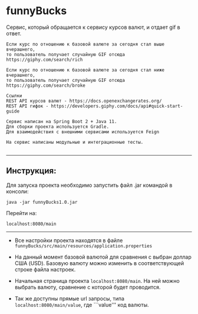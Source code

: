 
# funnyBucks
Сервис, который обращается к сервису курсов валют, и отдает gif в ответ.

``` 
Если курс по отношению к базовой валюте за сегодня стал выше вчерашнего,  
то пользователь получает случайную GIF отсюда https://giphy.com/search/rich  

Если курс по отношению к базовой валюте за сегодня стал ниже вчерашнего,
то пользователь получает случайную GIF отсюда https://giphy.com/search/broke  

Ссылки  
REST API курсов валют - https://docs.openexchangerates.org/  
REST API гифок - https://developers.giphy.com/docs/api#quick-start-guide  

Сервис написан на Spring Boot 2 + Java 11.
Для сборки проекта используется Gradle.  
Для взаимодействия с внешними сервисами используется Feign 

На сервис написаны модульные и интеграционные тесты.
```  
```
```
***
## Инструкция:

Для запуска проекта необходимо запустить файл .jar командой в консоли:
```
java -jar funnyBucks1.0.jar
```  
Перейти на:
```
localhost:8080/main
```

***
- Все настройки проекта находятся в файле ``` funnyBucks/src/main/resources/application.properties ```

- На данный момент базовой валютой для сравнения с выбран доллар США (USD). Базовую валюту можно изменить в соответствующей строке файла настроек.


- Начальная страница проекта ```localhost:8080/main```. На ней можно выбрать валюту, сравнение с которой будет проводится.

- Так же доступны прямые url запросы, типа ```localhost:8080/main/value```, где ```value''' код валюты.

